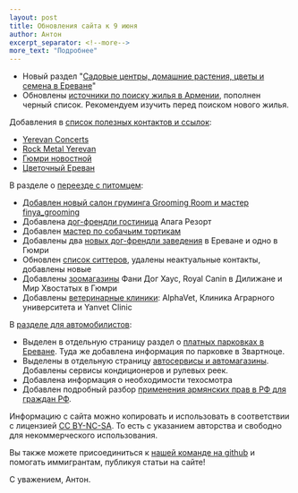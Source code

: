```yaml
---
layout: post
title: Обновления сайта к 9 июня
author: Антон
excerpt_separator: <!--more-->
more_text: "Подробнее"
---
```


- Новый раздел "[Садовые центры, домашние растения, цветы и семена в Ереване](https://haywiki.org/life/garden.html)"
- Обновлены [источники по поиску жилья в Армении](https://haywiki.org/life/rent-house.html), пополнен черный список. Рекомендуем изучить перед поиском нового жилья.

Добавления в [список полезных контактов и ссылок](https://haywiki.org/life/contacts.html):

- [Yerevan Concerts](https://t.me/yerevanrock)
- [Rock Metal Yerevan](https://t.me/yerevanmetal)
- [Гюмри новостной](https://t.me/gyumrinews)
- [Цветочный Ереван](https://t.me/fitoErevan)

В разделе о [переезде с питомцем](https://haywiki.org/animals/):

- [Добавлен новый салон груминга Grooming Room и мастер finya_grooming](https://haywiki.org/animals/grooming.html)
- Добавлена [дог-френдли гостиница](https://haywiki.org/animals/hotels.html) Апага Резорт
- Добавлен [мастер по собачьим тортикам](https://haywiki.org/animals/)
- Добавлены два [новых дог-френдли заведения](https://haywiki.org/animals/map.html) в Ереване и одно в Гюмри
- Обновлен [список ситтеров](https://haywiki.org/animals/services.html), удалены неактуальные контакты, добавлены новые
- Добавлены [зоомагазины](https://haywiki.org/animals/shops.html) Фани Дог Хаус, Royal Canin в Дилижане и Мир Хвостатых в Гюмри
- Добавлены [ветеринарные клиники](https://haywiki.org/animals/vetclinics.html): AlphaVet, Клиника Аграрного университета и Yanvet Clinic

В [разделе для автомобилистов](/drive/):

- Выделен в отдельную страницу раздел о [платных парковках в Ереване](https://haywiki.org/drive/parking.html). Туда же добавлена информация по парковке в Звартноце.
- Выделены в отдельную страницу [автосервисы и автомагазины](https://haywiki.org/drive/services.html). Добавлены сервисы кондиционеров и рулевых реек.
- Добавлена информация о необходимости техосмотра
- Добавлен подробный разбор [применения армянских прав в РФ для граждан РФ](https://haywiki.org/drive/license.html#am-license-in-russia).

<!--more-->

Информацию с сайта можно копировать и использовать в соответствии с лицензией
[CC BY-NC-SA](https://creativecommons.org/licenses/by-nc-sa/4.0/deed.ru). То есть с указанием авторства и свободно для
некоммерческого использования.

Вы также можете присоединиться к [нашей команде на github](https://github.com/haywiki) и помогать иммигрантам,
публикуя статьи на сайте!

С уважением,
Антон.